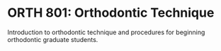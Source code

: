 # ORTH 801: Orthodontic Technique

Introduction to orthodontic technique and procedures for beginning orthodontic graduate students.